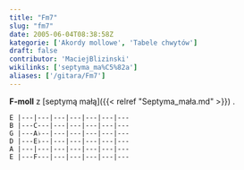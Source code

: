 ```yaml
---
title: "Fm7"
slug: "fm7"
date: 2005-06-04T08:38:58Z
kategorie: ['Akordy mollowe', 'Tabele chwytów']
draft: false
contributor: 'MaciejBlizinski'
wikilinks: ['septyma_ma%C5%82a']
aliases: ['/gitara/Fm7']
---
```

**F-moll** z [septymą małą]({{< relref "Septyma_mała.md" >}}) .

    E |---|---|---|---|---|---|---
    B |---C---|---|---|---|---|---
    G |---A♭--|---|---|---|---|---
    D |---E♭--|---|---|---|---|---
    A |---|---|---|---|---|---|---
    E |---F---|---|---|---|---|---



